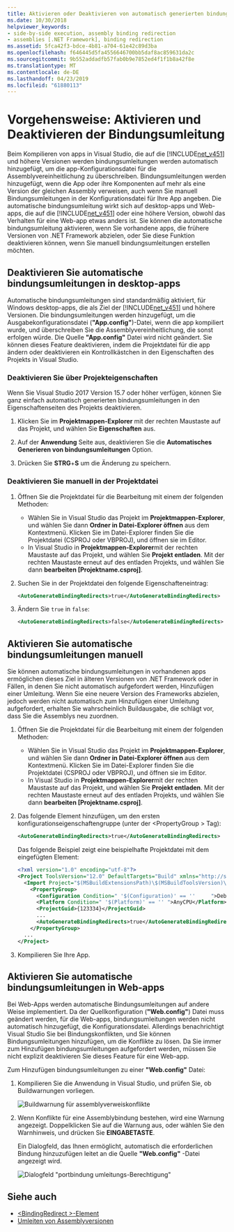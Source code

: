 ```yaml
---
title: Aktivieren oder Deaktivieren von automatisch generierten bindungsumleitungen
ms.date: 10/30/2018
helpviewer_keywords:
- side-by-side execution, assembly binding redirection
- assemblies [.NET Framework], binding redirection
ms.assetid: 5fca42f3-bdce-4b81-a704-61e42c89d3ba
ms.openlocfilehash: f646445d5fa4556646700bb5daf8ac859631da2c
ms.sourcegitcommit: 9b552addadfb57fab0b9e7852ed4f1f1b8a42f8e
ms.translationtype: MT
ms.contentlocale: de-DE
ms.lasthandoff: 04/23/2019
ms.locfileid: "61880113"
---
```

# <a name="how-to-enable-and-disable-automatic-binding-redirection"></a>Vorgehensweise: Aktivieren und Deaktivieren der Bindungsumleitung

Beim Kompilieren von apps in Visual Studio, die auf die [!INCLUDE[net_v451](../../../includes/net-v451-md.md)] und höhere Versionen werden bindungsumleitungen werden automatisch hinzugefügt, um die app-Konfigurationsdatei für die Assemblyvereinheitlichung zu überschreiben. Bindungsumleitungen werden hinzugefügt, wenn die App oder ihre Komponenten auf mehr als eine Version der gleichen Assembly verweisen, auch wenn Sie manuell Bindungsumleitungen in der Konfigurationsdatei für Ihre App angeben. Die automatische bindungsumleitung wirkt sich auf desktop-apps und Web-apps, die auf die [!INCLUDE[net_v451](../../../includes/net-v451-md.md)] oder eine höhere Version, obwohl das Verhalten für eine Web-app etwas anders ist. Sie können die automatische bindungsumleitung aktivieren, wenn Sie vorhandene apps, die frühere Versionen von .NET Framework abzielen, oder Sie diese Funktion deaktivieren können, wenn Sie manuell bindungsumleitungen erstellen möchten.

## <a name="disable-automatic-binding-redirects-in-desktop-apps"></a>Deaktivieren Sie automatische bindungsumleitungen in desktop-apps

Automatische bindungsumleitungen sind standardmäßig aktiviert, für Windows desktop-apps, die als Ziel der [!INCLUDE[net_v451](../../../includes/net-v451-md.md)] und höhere Versionen. Die bindungsumleitungen werden hinzugefügt, um die Ausgabekonfigurationsdatei (**"App.config"**)-Datei, wenn die app kompiliert wurde, und überschreiben Sie die Assemblyvereinheitlichung, die sonst erfolgen würde. Die Quelle **"App.config"** Datei wird nicht geändert. Sie können dieses Feature deaktivieren, indem die Projektdatei für die app ändern oder deaktivieren ein Kontrollkästchen in den Eigenschaften des Projekts in Visual Studio.

### <a name="disable-through-project-properties"></a>Deaktivieren Sie über Projekteigenschaften

Wenn Sie Visual Studio 2017 Version 15.7 oder höher verfügen, können Sie ganz einfach automatisch generierten bindungsumleitungen in den Eigenschaftenseiten des Projekts deaktivieren.

1. Klicken Sie im **Projektmappen-Explorer** mit der rechten Maustaste auf das Projekt, und wählen Sie **Eigenschaften** aus.

2. Auf der **Anwendung** Seite aus, deaktivieren Sie die **Automatisches Generieren von bindungsumleitungen** Option.

3. Drücken Sie **STRG**+**S** um die Änderung zu speichern.

### <a name="disable-manually-in-the-project-file"></a>Deaktivieren Sie manuell in der Projektdatei

1. Öffnen Sie die Projektdatei für die Bearbeitung mit einem der folgenden Methoden:

   - Wählen Sie in Visual Studio das Projekt im **Projektmappen-Explorer**, und wählen Sie dann **Ordner in Datei-Explorer öffnen** aus dem Kontextmenü. Klicken Sie im Datei-Explorer finden Sie die Projektdatei (CSPROJ oder VBPROJ), und öffnen sie im Editor.
   - In Visual Studio in **Projektmappen-Explorer**mit der rechten Maustaste auf das Projekt, und wählen Sie **Projekt entladen**. Mit der rechten Maustaste erneut auf des entladen Projekts, und wählen Sie dann **bearbeiten [Projektname.csproj]**.

2. Suchen Sie in der Projektdatei den folgende Eigenschafteneintrag:

   ```xml
   <AutoGenerateBindingRedirects>true</AutoGenerateBindingRedirects>
   ```

3. Ändern Sie `true` in `false`:

   ```xml
   <AutoGenerateBindingRedirects>false</AutoGenerateBindingRedirects>
   ```

## <a name="enable-automatic-binding-redirects-manually"></a>Aktivieren Sie automatische bindungsumleitungen manuell

Sie können automatische bindungsumleitungen in vorhandenen apps ermöglichen dieses Ziel in älteren Versionen von .NET Framework oder in Fällen, in denen Sie nicht automatisch aufgefordert werden, Hinzufügen einer Umleitung. Wenn Sie eine neuere Version des Frameworks abzielen, jedoch werden nicht automatisch zum Hinzufügen einer Umleitung aufgefordert, erhalten Sie wahrscheinlich Buildausgabe, die schlägt vor, dass Sie die Assemblys neu zuordnen.

1. Öffnen Sie die Projektdatei für die Bearbeitung mit einem der folgenden Methoden:

   - Wählen Sie in Visual Studio das Projekt im **Projektmappen-Explorer**, und wählen Sie dann **Ordner in Datei-Explorer öffnen** aus dem Kontextmenü. Klicken Sie im Datei-Explorer finden Sie die Projektdatei (CSPROJ oder VBPROJ), und öffnen sie im Editor.
   - In Visual Studio in **Projektmappen-Explorer**mit der rechten Maustaste auf das Projekt, und wählen Sie **Projekt entladen**. Mit der rechten Maustaste erneut auf des entladen Projekts, und wählen Sie dann **bearbeiten [Projektname.csproj]**.

2. Das folgende Element hinzufügen, um den ersten konfigurationseigenschaftengruppe (unter der \<PropertyGroup > Tag):

   ```xml
   <AutoGenerateBindingRedirects>true</AutoGenerateBindingRedirects>
   ```

   Das folgende Beispiel zeigt eine beispielhafte Projektdatei mit dem eingefügten Element:

   ```xml
   <?xml version="1.0" encoding="utf-8"?>
   <Project ToolsVersion="12.0" DefaultTargets="Build" xmlns="http://schemas.microsoft.com/developer/msbuild/2003">
     <Import Project="$(MSBuildExtensionsPath)\$(MSBuildToolsVersion)\Microsoft.Common.props" Condition="Exists('$(MSBuildExtensionsPath)\$(MSBuildToolsVersion)\Microsoft.Common.props')" />
       <PropertyGroup>
         <Configuration Condition=" '$(Configuration)' == ''     ">Debug</Configuration>
         <Platform Condition=" '$(Platform)' == '' ">AnyCPU</Platform>
         <ProjectGuid>{123334}</ProjectGuid>
         ...
         <AutoGenerateBindingRedirects>true</AutoGenerateBindingRedirects>
       </PropertyGroup>
     ...
   </Project>
   ```

3. Kompilieren Sie Ihre App.

## <a name="enable-automatic-binding-redirects-in-web-apps"></a>Aktivieren Sie automatische bindungsumleitungen in Web-apps

Bei Web-Apps werden automatische Bindungsumleitungen auf andere Weise implementiert. Da der Quellkonfiguration (**"Web.config"**) Datei muss geändert werden, für die Web-apps, bindungsumleitungen werden nicht automatisch hinzugefügt, die Konfigurationsdatei. Allerdings benachrichtigt Visual Studio Sie bei Bindungskonflikten, und Sie können Bindungsumleitungen hinzufügen, um die Konflikte zu lösen. Da Sie immer zum Hinzufügen bindungsumleitungen aufgefordert werden, müssen Sie nicht explizit deaktivieren Sie dieses Feature für eine Web-app.

Zum Hinzufügen bindungsumleitungen zu einer **"Web.config"** Datei:

1. Kompilieren Sie die Anwendung in Visual Studio, und prüfen Sie, ob Buildwarnungen vorliegen.

   ![Buildwarnung für assemblyverweiskonflikte](../../../docs/framework/configure-apps/media/clr-assemblyrefwarning.png "CLR_AssemblyRefWarning")

2. Wenn Konflikte für eine Assemblybindung bestehen, wird eine Warnung angezeigt. Doppelklicken Sie auf die Warnung aus, oder wählen Sie den Warnhinweis, und drücken Sie **EINGABETASTE**.

   Ein Dialogfeld, das Ihnen ermöglicht, automatisch die erforderlichen Bindung hinzuzufügen leitet an die Quelle **"Web.config"** -Datei angezeigt wird.

   ![Dialogfeld "portbindung umleitungs-Berechtigung"](../../../docs/framework/configure-apps/media/clr-addbindingredirect.png "CLR_AddBindingRedirect")

## <a name="see-also"></a>Siehe auch

- [\<BindingRedirect >-Element](../../../docs/framework/configure-apps/file-schema/runtime/bindingredirect-element.md)
- [Umleiten von Assemblyversionen](../../../docs/framework/configure-apps/redirect-assembly-versions.md)

